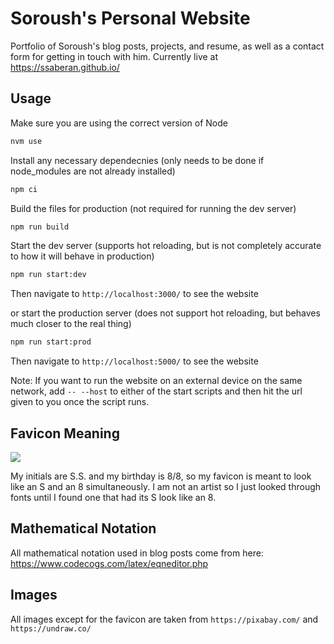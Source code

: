 # Soroush's Personal Website

Portfolio of Soroush's blog posts, projects, and resume, as well as a contact form for getting in touch with him. Currently live at https://ssaberan.github.io/

## Usage

Make sure you are using the correct version of Node

```bash
nvm use
```

Install any necessary dependecnies (only needs to be done if node_modules are not already installed)

```bash
npm ci
```

Build the files for production (not required for running the dev server)

```bash
npm run build
```

Start the dev server (supports hot reloading, but is not completely accurate to how it will behave in production)

```bash
npm run start:dev
```

Then navigate to `http://localhost:3000/` to see the website

or start the production server (does not support hot reloading, but behaves much closer to the real thing)

```bash
npm run start:prod
```

Then navigate to `http://localhost:5000/` to see the website

Note: If you want to run the website on an external device on the same network, add `-- --host` to either of the start scripts and then hit the url given to you once the script runs.

## Favicon Meaning

![](/images/favicon.ico)

My initials are S.S. and my birthday is 8/8, so my favicon is meant to look like an S and an 8 simultaneously. I am not an artist so I just looked through fonts until I found one that had its S look like an 8.

## Mathematical Notation

All mathematical notation used in blog posts come from here: https://www.codecogs.com/latex/eqneditor.php

## Images

All images except for the favicon are taken from `https://pixabay.com/` and `https://undraw.co/`
